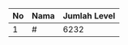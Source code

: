 | No | Nama            | Jumlah Level |
|----|-----------------|--------------|
| 1  | #    |    6232        |
